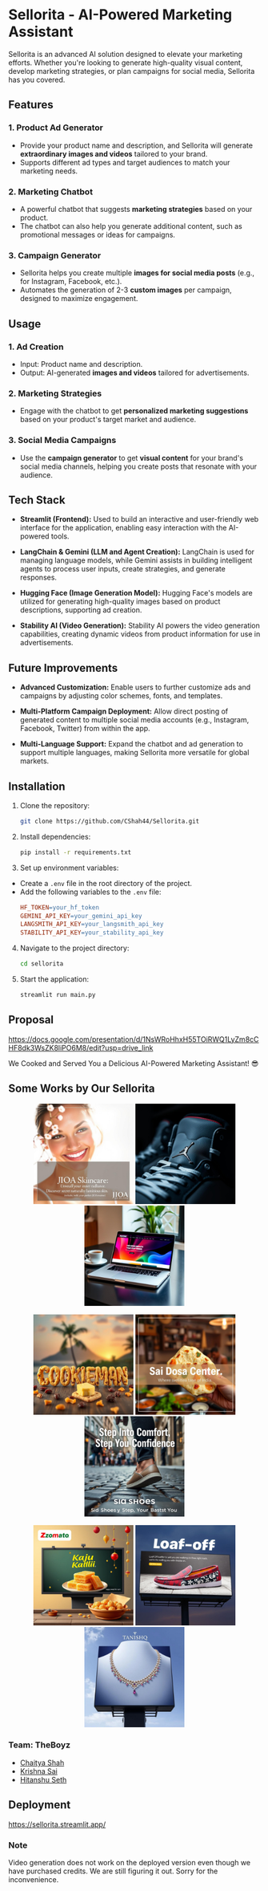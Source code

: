 # Sellorita - AI-Powered Marketing Assistant

Sellorita is an advanced AI solution designed to elevate your marketing efforts. Whether you're looking to generate high-quality visual content, develop marketing strategies, or plan campaigns for social media, Sellorita has you covered.

## Features

### 1. **Product Ad Generator**

- Provide your product name and description, and Sellorita will generate **extraordinary images and videos** tailored to your brand.
- Supports different ad types and target audiences to match your marketing needs.

### 2. **Marketing Chatbot**

- A powerful chatbot that suggests **marketing strategies** based on your product.
- The chatbot can also help you generate additional content, such as promotional messages or ideas for campaigns.

### 3. **Campaign Generator**

- Sellorita helps you create multiple **images for social media posts** (e.g., for Instagram, Facebook, etc.).
- Automates the generation of 2-3 **custom images** per campaign, designed to maximize engagement.

## Usage

### 1. **Ad Creation**

- Input: Product name and description.
- Output: AI-generated **images and videos** tailored for advertisements.

### 2. **Marketing Strategies**

- Engage with the chatbot to get **personalized marketing suggestions** based on your product's target market and audience.

### 3. **Social Media Campaigns**

- Use the **campaign generator** to get **visual content** for your brand's social media channels, helping you create posts that resonate with your audience.

## Tech Stack

- **Streamlit (Frontend):** Used to build an interactive and user-friendly web interface for the application, enabling easy interaction with the AI-powered tools.

- **LangChain & Gemini (LLM and Agent Creation):** LangChain is used for managing language models, while Gemini assists in building intelligent agents to process user inputs, create strategies, and generate responses.

- **Hugging Face (Image Generation Model):** Hugging Face's models are utilized for generating high-quality images based on product descriptions, supporting ad creation.

- **Stability AI (Video Generation):** Stability AI powers the video generation capabilities, creating dynamic videos from product information for use in advertisements.

## Future Improvements

- **Advanced Customization:** Enable users to further customize ads and campaigns by adjusting color schemes, fonts, and templates.

- **Multi-Platform Campaign Deployment:** Allow direct posting of generated content to multiple social media accounts (e.g., Instagram, Facebook, Twitter) from within the app.

- **Multi-Language Support:** Expand the chatbot and ad generation to support multiple languages, making Sellorita more versatile for global markets.

## Installation

1. Clone the repository:
   ```bash
   git clone https://github.com/CShah44/Sellorita.git
   ```
2. Install dependencies:
   ```bash
   pip install -r requirements.txt
   ```
3. Set up environment variables:

- Create a `.env` file in the root directory of the project.
- Add the following variables to the `.env` file:
  ```makefile
  HF_TOKEN=your_hf_token
  GEMINI_API_KEY=your_gemini_api_key
  LANGSMITH_API_KEY=your_langsmith_api_key
  STABILITY_API_KEY=your_stability_api_key
  ```

4. Navigate to the project directory:
   ```bash
   cd sellorita
   ```
5. Start the application:
   ```bash
   streamlit run main.py
   ```

## Proposal

https://docs.google.com/presentation/d/1NsWRoHhxH55TOiRWQ1LyZm8cCHF8dk3WsZK8liPO6M8/edit?usp=drive_link

We Cooked and Served You a Delicious AI-Powered Marketing Assistant! 😎

## Some Works by Our Sellorita

<p align="center">
  <img src="./Results/1.png" alt="Ad Image 1" width="200"/>
  <img src="./Results/2.png" alt="Ad Image 2" width="200"/>
  <img src="./Results/3.png" alt="Ad Image 3" width="200"/>
</p>

<p align="center">
  <img src="./Results/4.jpeg" alt="Ad Image 4" width="200"/>
  <img src="./Results/5.png" alt="Ad Image 5" width="200"/>
  <img src="./Results/6.png" alt="Ad Image 6" width="200"/>
</p>

<p align="center">
  <img src="./Results/7.png" alt="Ad Image 7" width="200"/>
  <img src="./Results/8.png" alt="Ad Image 8" width="200"/>
  <img src="./Results/9.png" alt="Ad Image 9" width="200"/>
</p>

### Team: TheBoyz

- [Chaitya Shah](https://github.com/CShah44)
- [Krishna Sai](https://github.com/melohub-xbit/)
- [Hitanshu Seth](https://github.com/Hitanshu078)

## Deployment

https://sellorita.streamlit.app/

### Note

Video generation does not work on the deployed version even though we have purchased credits. We are still figuring it out. Sorry for the inconvenience.
